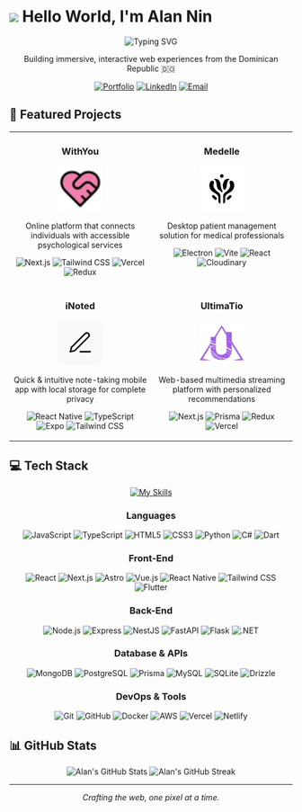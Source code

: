 # <img src="https://media.giphy.com/media/hvRJCLFzcasrR4ia7z/giphy.gif" width="30px"> Hello World, I'm Alan Nin

<div align="center">
  <img src="https://readme-typing-svg.herokuapp.com?font=Fira+Code&weight=600&size=30&duration=3000&pause=1000&color=FFFFFF&center=true&vCenter=true&random=false&width=435&lines=Full-Stack+Developer;Creative+Coder;Experience+Designer" alt="Typing SVG" />
  
  <p>Building immersive, interactive web experiences from the Dominican Republic 🇩🇴</p>
  
[![Portfolio](https://img.shields.io/badge/Portfolio-alannin.dev-FFFFFF?style=for-the-badge&logo=safari&logoColor=black)](https://alannin.dev)
[![LinkedIn](https://img.shields.io/badge/LinkedIn-alan--nin-FFFFFF?style=for-the-badge&logo=linkedin&logoColor=black)](https://www.linkedin.com/in/alan-nin-659017310/)
[![Email](https://img.shields.io/badge/Email-alanbusinessnin@gmail.com-FFFFFF?style=for-the-badge&logo=gmail&logoColor=black)](mailto:alanbusinessnin@gmail.com)
</div>

## 🚀 Featured Projects

<div align="center">
  <table>
  <tr>
    <td width="50%" valign="top">
      <h3 align="center">WithYou</h3>
      <p align="center">
        <a href="https://withyouapp.me" target="_blank">
          <img src="/withyou.png" width="80" height="80" alt="WithYou" style="object-fit: contain;"/>
        </a>
      </p>
      <p align="center">
        Online platform that connects individuals with accessible psychological services
      </p>
      <p align="center">
        <img src="https://img.shields.io/badge/Next.js-000000?style=flat-square&logo=nextdotjs&logoColor=white" alt="Next.js"/>
        <img src="https://img.shields.io/badge/Tailwind-06B6D4?style=flat-square&logo=tailwindcss&logoColor=white" alt="Tailwind CSS"/>
        <img src="https://img.shields.io/badge/Vercel-000000?style=flat-square&logo=vercel&logoColor=white" alt="Vercel"/>
        <img src="https://img.shields.io/badge/Redux-764ABC?style=flat-square&logo=redux&logoColor=white" alt="Redux"/>
      </p>
    </td>
    <td width="50%" valign="top">
      <h3 align="center">Medelle</h3>
      <p align="center">
        <a href="https://medelle.alannin.dev" target="_blank">
          <img src="/medelle.png" width="80" height="80" alt="Medelle" style="object-fit: contain;"/>
        </a>
      </p>
      <p align="center">
        Desktop patient management solution for medical professionals
      </p>
      <p align="center">
        <img src="https://img.shields.io/badge/Electron-47848F?style=flat-square&logo=electron&logoColor=white" alt="Electron"/>
        <img src="https://img.shields.io/badge/Vite-646CFF?style=flat-square&logo=vite&logoColor=white" alt="Vite"/>
        <img src="https://img.shields.io/badge/React-61DAFB?style=flat-square&logo=react&logoColor=black" alt="React"/>
        <img src="https://img.shields.io/badge/Cloudinary-3448C5?style=flat-square&logo=cloudinary&logoColor=white" alt="Cloudinary"/>
      </p>
    </td>
  </tr>
  <tr>
    <td width="50%" valign="top">
      <h3 align="center">iNoted</h3>
      <p align="center">
        <a href="https://inoted.alannin.dev" target="_blank">
          <img src="/inoted.png" width="80" height="80" alt="iNoted" style="object-fit: contain;"/>
        </a>
      </p>
      <p align="center">
        Quick & intuitive note-taking mobile app with local storage for complete privacy
      </p>
      <p align="center">
        <img src="https://img.shields.io/badge/React_Native-61DAFB?style=flat-square&logo=react&logoColor=black" alt="React Native"/>
        <img src="https://img.shields.io/badge/TypeScript-3178C6?style=flat-square&logo=typescript&logoColor=white" alt="TypeScript"/>
        <img src="https://img.shields.io/badge/Expo-000020?style=flat-square&logo=expo&logoColor=white" alt="Expo"/>
        <img src="https://img.shields.io/badge/Tailwind-06B6D4?style=flat-square&logo=tailwindcss&logoColor=white" alt="Tailwind CSS"/>
      </p>
    </td>
    <td width="50%" valign="top">
      <h3 align="center">UltimaTio</h3>
      <p align="center">
        <a href="https://ultimatio.alannin.dev" target="_blank">
          <img src="ultimatio.svg" width="80" height="80" alt="UltimaTio" style="object-fit: contain;"/>
        </a>
      </p>
      <p align="center">
        Web-based multimedia streaming platform with personalized recommendations
      </p>
      <p align="center">
        <img src="https://img.shields.io/badge/Next.js-000000?style=flat-square&logo=nextdotjs&logoColor=white" alt="Next.js"/>
        <img src="https://img.shields.io/badge/Prisma-2D3748?style=flat-square&logo=prisma&logoColor=white" alt="Prisma"/>
        <img src="https://img.shields.io/badge/Redux-764ABC?style=flat-square&logo=redux&logoColor=white" alt="Redux"/>
        <img src="https://img.shields.io/badge/Vercel-000000?style=flat-square&logo=vercel&logoColor=white" alt="Vercel"/>
      </p>
    </td>
  </tr>
</table>

</div>

## 💻 Tech Stack

<div align="center">
  
  [![My Skills](https://skillicons.dev/icons?i=js,ts,html,css,react,nextjs,vue,nodejs,express,nestjs,python,cs,docker,aws,mongodb,tailwind,figma,git)](https://skillicons.dev)
  
  ### Languages
  ![JavaScript](https://img.shields.io/badge/JavaScript-F7DF1E?style=for-the-badge&logo=javascript&logoColor=black)
  ![TypeScript](https://img.shields.io/badge/TypeScript-3178C6?style=for-the-badge&logo=typescript&logoColor=white)
  ![HTML5](https://img.shields.io/badge/HTML5-E34F26?style=for-the-badge&logo=html5&logoColor=white)
  ![CSS3](https://img.shields.io/badge/CSS3-1572B6?style=for-the-badge&logo=css3&logoColor=white)
  ![Python](https://img.shields.io/badge/Python-3776AB?style=for-the-badge&logo=python&logoColor=white)
  ![C#](https://img.shields.io/badge/C%23-239120?style=for-the-badge&logo=c-sharp&logoColor=white)
  ![Dart](https://img.shields.io/badge/Dart-0175C2?style=for-the-badge&logo=dart&logoColor=white)
  
  ### Front-End
  ![React](https://img.shields.io/badge/React-61DAFB?style=for-the-badge&logo=react&logoColor=black)
  ![Next.js](https://img.shields.io/badge/Next.js-000000?style=for-the-badge&logo=nextdotjs&logoColor=white)
  ![Astro](https://img.shields.io/badge/Astro-FF5D01?style=for-the-badge&logo=astro&logoColor=white)
  ![Vue.js](https://img.shields.io/badge/Vue.js-4FC08D?style=for-the-badge&logo=vuedotjs&logoColor=white)
  ![React Native](https://img.shields.io/badge/React_Native-61DAFB?style=for-the-badge&logo=react&logoColor=black)
  ![Tailwind CSS](https://img.shields.io/badge/Tailwind_CSS-06B6D4?style=for-the-badge&logo=tailwindcss&logoColor=white)
  ![Flutter](https://img.shields.io/badge/Flutter-02569B?style=for-the-badge&logo=flutter&logoColor=white)

  ### Back-End
  ![Node.js](https://img.shields.io/badge/Node.js-339933?style=for-the-badge&logo=nodedotjs&logoColor=white)
  ![Express](https://img.shields.io/badge/Express-000000?style=for-the-badge&logo=express&logoColor=white)
  ![NestJS](https://img.shields.io/badge/NestJS-E0234E?style=for-the-badge&logo=nestjs&logoColor=white)
  ![FastAPI](https://img.shields.io/badge/FastAPI-009688?style=for-the-badge&logo=fastapi&logoColor=white)
  ![Flask](https://img.shields.io/badge/Flask-000000?style=for-the-badge&logo=flask&logoColor=white)
  ![.NET](https://img.shields.io/badge/.NET-512BD4?style=for-the-badge&logo=dotnet&logoColor=white)
  
  ### Database & APIs
  ![MongoDB](https://img.shields.io/badge/MongoDB-47A248?style=for-the-badge&logo=mongodb&logoColor=white)
  ![PostgreSQL](https://img.shields.io/badge/PostgreSQL-4169E1?style=for-the-badge&logo=postgresql&logoColor=white)
  ![Prisma](https://img.shields.io/badge/Prisma-2D3748?style=for-the-badge&logo=prisma&logoColor=white)
  ![MySQL](https://img.shields.io/badge/MySQL-4479A1?style=for-the-badge&logo=mysql&logoColor=white)
  ![SQLite](https://img.shields.io/badge/SQLite-07405E?style=for-the-badge&logo=sqlite&logoColor=white)
  ![Drizzle](https://img.shields.io/badge/Drizzle-2D3748?style=for-the-badge&logo=drizzle&logoColor=white)
  
  ### DevOps & Tools
  ![Git](https://img.shields.io/badge/Git-F05032?style=for-the-badge&logo=git&logoColor=white)
  ![GitHub](https://img.shields.io/badge/GitHub-181717?style=for-the-badge&logo=github&logoColor=white)
  ![Docker](https://img.shields.io/badge/Docker-2496ED?style=for-the-badge&logo=docker&logoColor=white)
  ![AWS](https://img.shields.io/badge/AWS-232F3E?style=for-the-badge&logo=amazonaws&logoColor=white)
  ![Vercel](https://img.shields.io/badge/Vercel-000000?style=for-the-badge&logo=vercel&logoColor=white)
  ![Netlify](https://img.shields.io/badge/Netlify-00C7B7?style=for-the-badge&logo=netlify&logoColor=white)
</div>

## 📊 GitHub Stats

<div align="center">
  <img src="https://github-readme-stats.vercel.app/api?username=AlanNin&show_icons=true&theme=radical" alt="Alan's GitHub Stats" />
  <img src="https://github-readme-streak-stats.herokuapp.com/?user=AlanNin&theme=radical" alt="Alan's GitHub Streak" />
</div>

---

<p align="center"><i>Crafting the web, one pixel at a time.</i></p>
